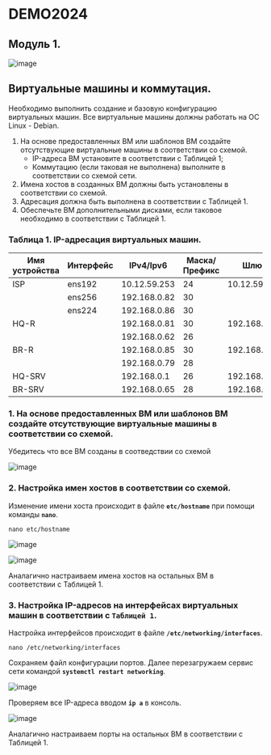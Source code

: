 # DEMO2024
## Модуль 1.
![image](https://github.com/idkwhtiwant/demo24/assets/105741255/f105c1d1-cf0b-441a-82a3-11aad8d109f3)

## Виртуальные машины и коммутация.
Необходимо выполнить создание и базовую конфигурацию виртуальных машин. Все виртуальные машины должны работать на OC Linux - Debian.

1. На основе предоставленных ВМ или шаблонов ВМ создайте отсутствующие виртуальные машины в соответствии со схемой.
      - IP-адреса ВМ установите в соответствии с Таблицей 1;
      - Коммутацию (если таковая не выполнена) выполните в соответствии со схемой сети.
2. Имена хостов в созданных ВМ должны быть установлены в соответствии со схемой.
3. Адресация должна быть выполнена в соответствии с Таблицей 1.
4. Обеспечьте ВМ дополнительными дисками, если таковое необходимо в соответствии с Таблицей 1.

### Таблица 1. IP-адресация виртуальных машин.
| Имя устройства |  Интерфейс  |  IPv4/Ipv6   | Маска/Префикс |     Шлюз     |
| -------------- | ----------- | ------------ | ------------- | ------------ |
| ISP            | ens192      | 10.12.59.253 | 24            | 10.12.59.254 |
|                | ens256      | 192.168.0.82 | 30            |              |
|                | ens224      | 192.168.0.86 | 30            |              |
| HQ-R           |             | 192.168.0.81 | 30            | 192.168.0.82 |
|                |             | 192.168.0.62 | 26            |              |
| BR-R           |             | 192.168.0.85 | 30            | 192.168.0.86 |
|                |             | 192.168.0.79 | 28            |              |
| HQ-SRV         |             | 192.168.0.1  | 26            | 192.168.0.62 |
| BR-SRV         |             | 192.168.0.65 | 28            | 192.168.0.79 |

### 1. На основе предоставленных ВМ или шаблонов ВМ создайте отсутствующие виртуальные машины в соответствии со схемой.
Убедитесь что все ВМ созданы в соотведствии со схемой

![image](https://github.com/idkwhtiwant/demo24/assets/105741255/c498229f-89b2-4c77-9b5b-90b9330be044)


### 2. Настройка имен хостов в соответствии со схемой.
Изменение имени хоста происходит в файле **`etc/hostname`** при помощи команды **`nano`**.
```
nano etc/hostname
```
![image](https://github.com/idkwhtiwant/demo24/assets/105741255/d0f5f7bc-413a-49ac-bd6c-2c98529ac285)

![image](https://github.com/idkwhtiwant/demo24/assets/105741255/56aaeec9-868b-4146-93e6-795baf0fcfdd)

Аналагично настраиваем имена хостов на остальных ВМ в соответствии с Таблицей 1.

### 3. Настройка IP-адресов на интерфейсах виртуальных машин в соответствии с **`Таблицей 1`**.
Настройка интерфейсов происходит в файле **`/etc/networking/interfaces`**. 
```
nano /etc/networking/interfaces
```
Сохраняем файл конфигурации портов. Далее перезагружаем сервис сети командой **`systemctl restart networking`**.

![image](https://github.com/idkwhtiwant/demo24/assets/105741255/512b05f1-0503-4216-93ea-e1ac660bb26b)

Проверяем все IP-адреса вводом **`ip a`** в консоль.

![image](https://github.com/idkwhtiwant/demo24/assets/105741255/0421831f-5ede-41bb-b053-4de2985705ad)

Аналагично настраиваем порты на остальных ВМ в соответствии с Таблицей 1.

